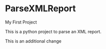 # ParseXMLReport
My First Project

This is a python project to parse an XML report.

This is an additional change
